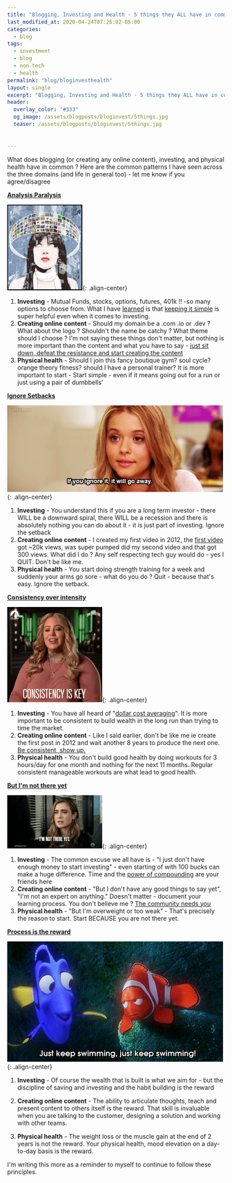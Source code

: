 ```yaml
---
title: "Blogging, Investing and Health - 5 things they ALL have in common"
last_modified_at: 2020-04-24T07:26:02-05:00
categories:
  - blog
tags:
  - investment
  - blog
  - non-tech
  - health
permalink: "blog/bloginvesthealth"
layout: single
excerpt: "Blogging, Investing and Health - 5 things they ALL have in common"
header:
  overlay_color: "#333"
  og_image: /assets/blogposts/bloginvest/5things.jpg
  teaser: /assets/blogposts/bloginvest/5things.jpg
  

---
```




What does blogging (or creating any online content), investing, and physical health have in common ? Here are the common patterns I have seen across the three domains (and life in general too) - let me know if you agree/disagree



**<u>Analysis Paralysis</u>** 

![analysis](/assets/blogposts/bloginvest/1analysis.gif){: .align-center}

1. **Investing** - Mutual Funds, stocks, options, futures, 401k !!  -so many options to choose from. What I have [learned](https://jlcollinsnh.com/) is that [keeping it simple](https://www.forbes.com/sites/zackfriedman/2017/03/09/9-money-rules-index-card/#6e35a83e2c09) is super helpful even when it comes to investing.  
2. **Creating online content** - Should my domain be a .com .io or .dev  ? What about the logo ? Shouldn't the name be catchy ? What theme should I choose ? I'm not saying these things don't matter, but nothing is more important than the content and what you have to say - [just sit down, defeat the resistance and start creating the content](https://www.azuremonk.com/blog/warofart)
3. **Physical health** - Should I join this fancy boutique gym?  soul cycle? orange theory fitness? should I have a personal trainer? It is more important to start - Start simple - even if it means going out for a run or just using a pair of dumbbells'


**<u>Ignore Setbacks</u>**

![ignore](/assets/blogposts/bloginvest/ignore.gif){: .align-center}

1. **Investing** - You understand this if you are a long term investor - there WILL be a downward spiral, there WILL be a recession and there is absolutely nothing you can do about it - it is just part of investing. Ignore the setback
2. **Creating online content** - I created my first video in 2012, the [first video](https://www.youtube.com/channel/UCgt8WeXK5HKmfSobBo4efYQ) got ~20k views, was super pumped did my second video and that got 300 views. What did I do ? Any self respecting tech guy would do - yes I QUIT. Don't be like me. 
3. **Physical health** - You start doing strength training for a week and suddenly your arms go sore - what do you do ? Quit - because that's easy. Ignore the setback. 


**<u>Consistency over intensity</u>** 

![tenor (1)](/assets/blogposts/bloginvest/consistency.gif){: .align-center}

1. **Investing**  - You have all heard of "[dollar cost averaging](https://www.investopedia.com/terms/d/dollarcostaveraging.asp)". It is more important to be consistent to build wealth in the long run than trying to time the market. 
2. **Creating online content** - Like I said earlier, don't be like me ie create the first post in 2012 and wait another 8 years to produce the next one. [Be consistent, show up.](https://www.hanselman.com/blog/11EssentialCharacteristicsForBeingAGoodTechnicalAdvocateOrInterviewer.aspx) 
3. **Physical health** - You don't build good health by doing workouts for 3 hours/day for one month and nothing for the next 11 months. Regular consistent manageable workouts are what lead to good health.

**<u>But I'm not there yet</u>** 

![tenor](/assets/blogposts/bloginvest/tenor.gif){: .align-center}

1. **Investing** - The common excuse we all have is - "I just don't have enough money to start investing" - even starting of with 100 bucks can make a huge difference. Time and the [power of compounding](https://www.youtube.com/watch?v=7zf7zob1Xdc) are your friends here
2. **Creating online content** - "But I don't have any good things to say yet", "I'm not an expert on anything." Doesn't matter - document your learning process. You don't believe me ? [The community needs you](https://twitter.com/ranand12/status/1252579324978507776)
3. **Physical health** - "But I'm overweight or too weak" - That's precisely the reason to start. Start BECAUSE you are not there yet. 


**<u>Process is the reward</u>** 

![swimming](/assets/blogposts/bloginvest/swimming.gif){: .align-center}

1. **Investing** -  Of course the wealth that is built is what we aim for - but the discipline of saving and investing and the habit building is the reward

2. **Creating online content** - The ability to articulate thoughts, teach and present content to others itself is the reward. That skill is invaluable when you are talking to the customer, designing a solution and working with other teams. 

3. **Physical health** - The weight loss or the muscle gain at the end of 2 years is not the reward. Your physical health, mood elevation on a day-to-day basis is the reward. 

   

I'm writing this more as a reminder to myself to continue to follow these principles. 
